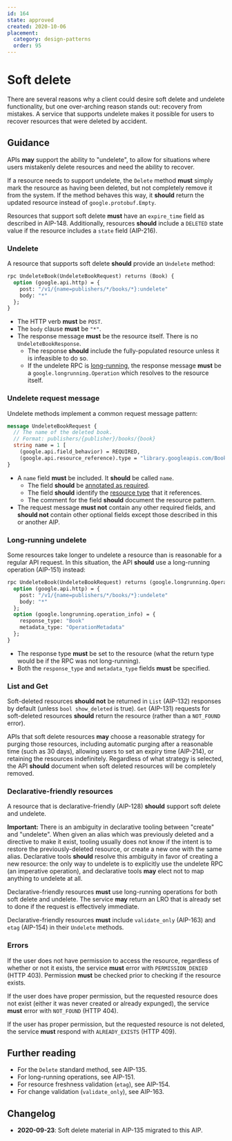 ```yaml
---
id: 164
state: approved
created: 2020-10-06
placement:
  category: design-patterns
  order: 95
---
```


# Soft delete

There are several reasons why a client could desire soft delete and undelete
functionality, but one over-arching reason stands out: recovery from mistakes.
A service that supports undelete makes it possible for users to recover
resources that were deleted by accident.

## Guidance

APIs **may** support the ability to "undelete", to allow for situations where
users mistakenly delete resources and need the ability to recover.

If a resource needs to support undelete, the `Delete` method **must** simply
mark the resource as having been deleted, but not completely remove it from the
system. If the method behaves this way, it **should** return the updated
resource instead of `google.protobuf.Empty`.

Resources that support soft delete **must** have an `expire_time` field as
described in AIP-148. Additionally, resources **should** include a `DELETED`
state value if the resource includes a `state` field (AIP-216).

### Undelete

A resource that supports soft delete **should** provide an `Undelete` method:

```proto
rpc UndeleteBook(UndeleteBookRequest) returns (Book) {
  option (google.api.http) = {
    post: "/v1/{name=publishers/*/books/*}:undelete"
    body: "*"
  };
}
```

- The HTTP verb **must** be `POST`.
- The `body` clause **must** be `"*"`.
- The response message **must** be the resource itself. There is no
  `UndeleteBookResponse`.
  - The response **should** include the fully-populated resource unless it is
    infeasible to do so.
  - If the undelete RPC is [long-running](#long-running-undelete), the response
    message **must** be a `google.longrunning.Operation` which resolves to the
    resource itself.

### Undelete request message

Undelete methods implement a common request message pattern:

```proto
message UndeleteBookRequest {
  // The name of the deleted book.
  // Format: publishers/{publisher}/books/{book}
  string name = 1 [
    (google.api.field_behavior) = REQUIRED,
    (google.api.resource_reference).type = "library.googleapis.com/Book"];
}
```

- A `name` field **must** be included. It **should** be called `name`.
  - The field **should** be [annotated as required][aip-203].
  - The field **should** identify the [resource type][aip-123] that it
    references.
  - The comment for the field **should** document the resource pattern.
- The request message **must not** contain any other required fields, and
  **should not** contain other optional fields except those described in this
  or another AIP.

### Long-running undelete

Some resources take longer to undelete a resource than is reasonable for a
regular API request. In this situation, the API **should** use a long-running
operation (AIP-151) instead:

```proto
rpc UndeleteBook(UndeleteBookRequest) returns (google.longrunning.Operation) {
  option (google.api.http) = {
    post: "/v1/{name=publishers/*/books/*}:undelete"
    body: "*"
  };
  option (google.longrunning.operation_info) = {
    response_type: "Book"
    metadata_type: "OperationMetadata"
  };
}
```

- The response type **must** be set to the resource (what the return type would
  be if the RPC was not long-running).
- Both the `response_type` and `metadata_type` fields **must** be specified.

### List and Get

Soft-deleted resources **should not** be returned in `List` (AIP-132) responses
by default (unless `bool show_deleted` is true). `Get` (AIP-131) requests for
soft-deleted resources **should** return the resource (rather than a
`NOT_FOUND` error).

APIs that soft delete resources **may** choose a reasonable strategy for
purging those resources, including automatic purging after a reasonable time
(such as 30 days), allowing users to set an expiry time (AIP-214), or retaining
the resources indefinitely. Regardless of what strategy is selected, the API
**should** document when soft deleted resources will be completely removed.

### Declarative-friendly resources

A resource that is declarative-friendly (AIP-128) **should** support soft
delete and undelete.

**Important:** There is an ambiguity in declarative tooling between "create"
and "undelete". When given an alias which was previously deleted and a
directive to make it exist, tooling usually does not know if the intent is to
restore the previously-deleted resource, or create a new one with the same
alias. Declarative tools **should** resolve this ambiguity in favor of creating
a new resource: the only way to undelete is to explicitly use the undelete RPC
(an imperative operation), and declarative tools **may** elect not to map
anything to undelete at all.

Declarative-friendly resources **must** use long-running operations for both
soft delete and undelete. The service **may** return an LRO that is already set
to done if the request is effectively immediate.

Declarative-friendly resources **must** include `validate_only` (AIP-163) and
`etag` (AIP-154) in their `Undelete` methods.

### Errors

If the user does not have permission to access the resource, regardless of
whether or not it exists, the service **must** error with `PERMISSION_DENIED`
(HTTP 403). Permission **must** be checked prior to checking if the resource
exists.

If the user does have proper permission, but the requested resource does not
exist (either it was never created or already expunged), the service **must**
error with `NOT_FOUND` (HTTP 404).

If the user has proper permission, but the requested resource is not deleted,
the service **must** respond with `ALREADY_EXISTS` (HTTP 409).

## Further reading

- For the `Delete` standard method, see AIP-135.
- For long-running operations, see AIP-151.
- For resource freshness validation (`etag`), see AIP-154.
- For change validation (`validate_only`), see AIP-163.

## Changelog

- **2020-09-23**: Soft delete material in AIP-135 migrated to this AIP.

[aip-123]: ./0123.md
[aip-203]: ./0203.md
